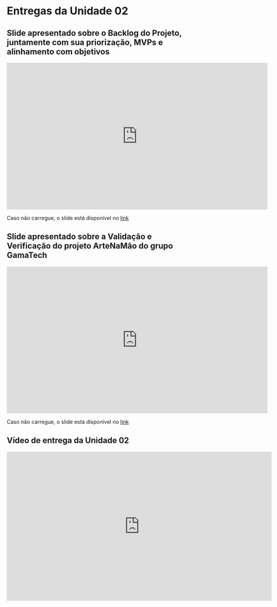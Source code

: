 # Entregas da Unidade 02

## Slide apresentado sobre o Backlog do Projeto, juntamente com sua priorização, MVPs e alinhamento com objetivos

<iframe src="https://mdsreq-fga-unb.github.io/2023.2-AngelaCabeleireira/pdf/Backlog_Projeto.pdf" width="700" height="394" style="border: none;"></iframe>

Caso não carregue, o slide está disponível no [link](../pdf/Backlog_Projeto.pdf)

## Slide apresentado sobre a Validação e Verificação do projeto ArteNaMão do grupo GamaTech

<iframe src="https://mdsreq-fga-unb.github.io/2023.2-AngelaCabeleireira/pdf/Validacao_e_Verificacao_do_ArteNaMao.pdf" width="700" height="394" style="border: none;"></iframe>

Caso não carregue, o slide está disponível no [link](../pdf/Validacao_e_Verificacao_do_ArteNaMao.pdf)

## Vídeo de entrega da Unidade 02

<iframe width="711" height="400" src="https://youtu.be/cYT3A0UYG4w" title="Entrega Unidade 1 - Pentágono Cabeludo" frameborder="0" allow="accelerometer; autoplay; clipboard-write; encrypted-media; gyroscope; picture-in-picture; web-share" allowfullscreen></iframe>
